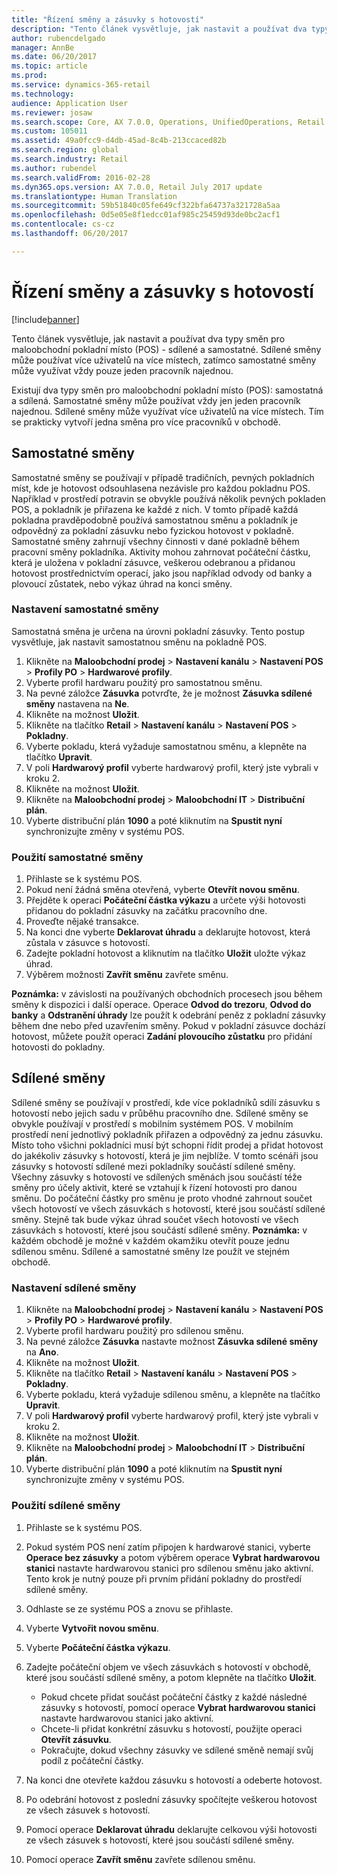 ```yaml
---
title: "Řízení směny a zásuvky s hotovostí"
description: "Tento článek vysvětluje, jak nastavit a používat dva typy směn pro maloobchodní pokladní místo (POS) - sdílené a samostatné. Sdílené směny může používat více uživatelů na více místech, zatímco samostatné směny může využívat vždy pouze jeden pracovník najednou."
author: rubencdelgado
manager: AnnBe
ms.date: 06/20/2017
ms.topic: article
ms.prod: 
ms.service: dynamics-365-retail
ms.technology: 
audience: Application User
ms.reviewer: josaw
ms.search.scope: Core, AX 7.0.0, Operations, UnifiedOperations, Retail
ms.custom: 105011
ms.assetid: 49a0fcc9-d4db-45ad-8c4b-213ccaced82b
ms.search.region: global
ms.search.industry: Retail
ms.author: rubendel
ms.search.validFrom: 2016-02-28
ms.dyn365.ops.version: AX 7.0.0, Retail July 2017 update
ms.translationtype: Human Translation
ms.sourcegitcommit: 59b51840c05fe649cf322bfa64737a321728a5aa
ms.openlocfilehash: 0d5e05e8f1edcc01af985c25459d93de0bc2acf1
ms.contentlocale: cs-cz
ms.lasthandoff: 06/20/2017

---
```


# <a name="shift-and-cash-drawer-management"></a>Řízení směny a zásuvky s hotovostí

[!include[banner](includes/banner.md)]


Tento článek vysvětluje, jak nastavit a používat dva typy směn pro maloobchodní pokladní místo (POS) - sdílené a samostatné. Sdílené směny může používat více uživatelů na více místech, zatímco samostatné směny může využívat vždy pouze jeden pracovník najednou.

Existují dva typy směn pro maloobchodní pokladní místo (POS): samostatná a sdílená. Samostatné směny může používat vždy jen jeden pracovník najednou. Sdílené směny může využívat více uživatelů na více místech. Tím se prakticky vytvoří jedna směna pro více pracovníků v obchodě.

## <a name="standalone-shifts"></a>Samostatné směny
Samostatné směny se používají v případě tradičních, pevných pokladních míst, kde je hotovost odsouhlasena nezávisle pro každou pokladnu POS. Například v prostředí potravin se obvykle používá několik pevných pokladen POS, a pokladník je přiřazena ke každé z nich. V tomto případě každá pokladna pravděpodobně používá samostatnou směnu a pokladník je odpovědný za pokladní zásuvku nebo fyzickou hotovost v pokladně. Samostatné směny zahrnují všechny činnosti v dané pokladně během pracovní směny pokladníka. Aktivity mohou zahrnovat počáteční částku, která je uložena v pokladní zásuvce, veškerou odebranou a přidanou hotovost prostřednictvím operací, jako jsou například odvody od banky a plovoucí zůstatek, nebo výkaz úhrad na konci směny.

### <a name="set-up-a-stand-alone-shift"></a>Nastavení samostatné směny

Samostatná směna je určena na úrovni pokladní zásuvky. Tento postup vysvětluje, jak nastavit samostatnou směnu na pokladně POS.

1.  Klikněte na **Maloobchodní prodej** &gt; **Nastavení kanálu** &gt; **Nastavení POS** &gt; **Profily PO** &gt; **Hardwarové profily**.
2.  Vyberte profil hardwaru použitý pro samostatnou směnu.
3.  Na pevné záložce **Zásuvka** potvrďte, že je možnost **Zásuvka sdílené směny** nastavena na **Ne**.
4.  Klikněte na možnost **Uložit**.
5.  Klikněte na tlačítko **Retail** &gt; **Nastavení kanálu** &gt; **Nastavení POS** &gt; **Pokladny**.
6.  Vyberte pokladu, která vyžaduje samostatnou směnu, a klepněte na tlačítko **Upravit**.
7.  V poli **Hardwarový profil** vyberte hardwarový profil, který jste vybrali v kroku 2.
8.  Klikněte na možnost **Uložit**.
9.  Klikněte na **Maloobchodní prodej** &gt; **Maloobchodní IT** &gt; **Distribuční plán**.
10. Vyberte distribuční plán **1090** a poté kliknutím na **Spustit nyní** synchronizujte změny v systému POS.

### <a name="use-a-stand-alone-shift"></a>Použití samostatné směny

1.  Přihlaste se k systému POS.
2.  Pokud není žádná směna otevřená, vyberte **Otevřít novou směnu**.
3.  Přejděte k operaci **Počáteční částka výkazu** a určete výši hotovosti přidanou do pokladní zásuvky na začátku pracovního dne.
4.  Proveďte nějaké transakce.
5.  Na konci dne vyberte **Deklarovat úhradu** a deklarujte hotovost, která zůstala v zásuvce s hotovostí.
6.  Zadejte pokladní hotovost a kliknutím na tlačítko **Uložit** uložte výkaz úhrad.
7.  Výběrem možnosti **Zavřít směnu** zavřete směnu.

**Poznámka:** v závislosti na používaných obchodních procesech jsou během směny k dispozici i další operace. Operace **Odvod do trezoru**, **Odvod do banky** a **Odstranění úhrady** lze použít k odebrání peněz z pokladní zásuvky během dne nebo před uzavřením směny. Pokud v pokladní zásuvce dochází hotovost, můžete použít operaci **Zadání plovoucího zůstatku** pro přidání hotovosti do pokladny.

## <a name="shared-shifts"></a>Sdílené směny
Sdílené směny se používají v prostředí, kde více pokladníků sdílí zásuvku s hotovostí nebo jejich sadu v průběhu pracovního dne. Sdílené směny se obvykle používají v prostředí s mobilním systémem POS. V mobilním prostředí není jednotlivý pokladník přiřazen a odpovědný za jednu zásuvku. Místo toho všichni pokladníci musí být schopni řídit prodej a přidat hotovost do jakékoliv zásuvky s hotovostí, která je jim nejblíže. V tomto scénáři jsou zásuvky s hotovostí sdílené mezi pokladníky součástí sdílené směny. Všechny zásuvky s hotovostí ve sdílených směnách jsou součástí téže směny pro účely aktivit, které se vztahují k řízení hotovosti pro danou směnu. Do počáteční částky pro směnu je proto vhodné zahrnout součet všech hotovostí ve všech zásuvkách s hotovostí, které jsou součástí sdílené směny. Stejně tak bude výkaz úhrad součet všech hotovostí ve všech zásuvkách s hotovostí, které jsou součástí sdílené směny. **Poznámka:** v každém obchodě je možné v každém okamžiku otevřít pouze jednu sdílenou směnu. Sdílené a samostatné směny lze použít ve stejném obchodě.

### <a name="set-up-a-shared-shift"></a>Nastavení sdílené směny

1.  Klikněte na **Maloobchodní prodej** &gt; **Nastavení kanálu** &gt; **Nastavení POS** &gt; **Profily PO** &gt; **Hardwarové profily**.
2.  Vyberte profil hardwaru použitý pro sdílenou směnu.
3.  Na pevné záložce **Zásuvka** nastavte možnost **Zásuvka sdílené směny** na **Ano**.
4.  Klikněte na možnost **Uložit**.
5.  Klikněte na tlačítko **Retail** &gt; **Nastavení kanálu** &gt; **Nastavení POS** &gt; **Pokladny**.
6.  Vyberte pokladu, která vyžaduje sdílenou směnu, a klepněte na tlačítko **Upravit**.
7.  V poli **Hardwarový profil** vyberte hardwarový profil, který jste vybrali v kroku 2.
8.  Klikněte na možnost **Uložit**.
9.  Klikněte na **Maloobchodní prodej** &gt; **Maloobchodní IT** &gt; **Distribuční plán**.
10. Vyberte distribuční plán **1090** a poté kliknutím na **Spustit nyní** synchronizujte změny v systému POS.

### <a name="use-a-shared-shift"></a>Použití sdílené směny

1.  Přihlaste se k systému POS.
2.  Pokud systém POS není zatím připojen k hardwarové stanici, vyberte **Operace bez zásuvky** a potom výběrem operace **Vybrat hardwarovou stanici** nastavte hardwarovou stanici pro sdílenou směnu jako aktivní. Tento krok je nutný pouze při prvním přidání pokladny do prostředí sdílené směny.
3.  Odhlaste se ze systému POS a znovu se přihlaste.
4.  Vyberte **Vytvořit novou směnu**.
5.  Vyberte **Počáteční částka výkazu**.
6.  Zadejte počáteční objem ve všech zásuvkách s hotovostí v obchodě, které jsou součástí sdílené směny, a potom klepněte na tlačítko **Uložit**.
    -   Pokud chcete přidat součást počáteční částky z každé následné zásuvky s hotovostí, pomocí operace **Vybrat hardwarovou stanici** nastavte hardwarovou stanici jako aktivní.
    -   Chcete-li přidat konkrétní zásuvku s hotovostí, použijte operaci **Otevřít zásuvku**.
    -   Pokračujte, dokud všechny zásuvky ve sdílené směně nemají svůj podíl z počáteční částky.

7.  Na konci dne otevřete každou zásuvku s hotovostí a odeberte hotovost.
8.  Po odebrání hotovost z poslední zásuvky spočítejte veškerou hotovost ze všech zásuvek s hotovostí.
9.  Pomocí operace **Deklarovat úhradu** deklarujte celkovou výši hotovosti ze všech zásuvek s hotovostí, které jsou součástí sdílené směny.
10. Pomocí operace **Zavřít směnu** zavřete sdílenou směnu.





